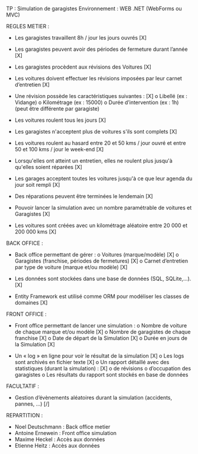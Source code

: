 TP : Simulation de garagistes
Environnement : WEB .NET (WebForms ou MVC)

REGLES METIER :

-	Les garagistes travaillent 8h / jour les jours ouvrés	[X]
-	Les garagistes peuvent avoir des périodes de fermeture durant l’année	[X]

-	Les garagistes procèdent aux révisions des Voitures 	[X]

-	Les voitures doivent effectuer les révisions imposées par leur carnet d’entretien	[X]

-	Une révision possède les caractéristiques suivantes :	[X]
o	Libellé (ex : Vidange)
o	Kilométrage (ex : 15000)
o	Durée d’intervention (ex : 1h) (peut être différente par garagiste)

-	Les voitures roulent tous les jours		[X]

-	Les garagistes n'acceptent plus de voitures s'ils sont complets		[X]

-	Les voitures roulent au hasard entre 20 et 50 kms / jour ouvré et entre 50 et 100 kms / jour le week-end	[X]

-	Lorsqu'elles ont atteint un entretien, elles ne roulent plus jusqu'à qu'elles soient réparées	[X]

-	Les garages acceptent toutes les voitures jusqu'à ce que leur agenda du jour soit rempli	[X]

-	Des réparations peuvent être terminées le lendemain		[X]

-	Pouvoir lancer la simulation avec un nombre paramétrable de voitures et Garagistes 	   [X]

-	Les voitures sont créées avec un kilométrage aléatoire entre 20 000 et 200 000 kms	   [X]

BACK OFFICE : 
-	Back office permettant de gérer :
o	Voitures (marque/modèle)	[X]
o	Garagistes (franchise, périodes de fermetures)	[X]
o	Carnet d’entretien par type de voiture (marque et/ou modèle)	[X]

-	Les données sont stockées dans une base de données (SQL, SQLite,…).		[X]
-	Entity Framework est utilisé comme ORM pour modéliser les classes de domaines	[X]

FRONT OFFICE :
-	Front office permettant de lancer une simulation :
o	Nombre de voiture de chaque marque et/ou modèle		[X]
o	Nombre de garagistes de chaque franchise	[X]
o	Date de départ de la Simulation 	[X]
o	Durée en jours de la Simulation 	[X]

-	Un « log » en ligne pour voir le résultat de la simulation 		[X]
o	Les logs sont archivés en fichier texte 	[X]
o	Un rapport détaillé avec des statistiques (durant la simulation) : 		[X]
o	de révisions
o	d’occupation des garagistes
o	Les résultats du rapport sont stockés en base de données

FACULTATIF :
-	Gestion d’évènements aléatoires durant la simulation (accidents, pannes, …)		[/]

REPARTITION :
-  Noel Deutschmann : Back office metier
-  Antoine Ernewein : Front office simulation
-  Maxime Heckel : Accès aux données
-  Etienne Heitz : Accès aux données
